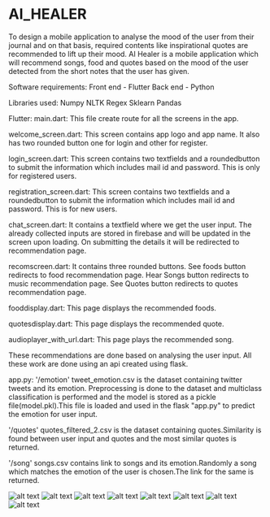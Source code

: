 # AI_HEALER
To design a mobile application to analyse the mood of the user from their journal and on that basis, required contents like inspirational quotes are recommended to lift up their mood.
AI Healer is a mobile application which will recommend songs, food and quotes based on the mood of the user detected from the short notes that the user has given. 

Software requirements:
Front end - Flutter
Back end - Python

Libraries used:
Numpy
NLTK
Regex
Sklearn
Pandas

Flutter:
main.dart:
This file create route for all the screens in the app.

welcome_screen.dart:
This screen contains app logo and app name.
It also has two rounded button one for login and other for register.

login_screen.dart:
This screen contains two textfields and a roundedbutton to submit the information which includes mail id and password.
This is only for registered users.

registration_screen.dart:
This screen contains two textfields and a roundedbutton to submit the information which includes mail id and password.
This is for new users.

chat_screen.dart:
It contains a textfield where we get the user input.
The already collected inputs are stored in firebase and will be updated in the screen upon loading.
On submitting the details it will be redirected to recommendation page.

recomscreen.dart:
It contains three rounded buttons.
See foods button redirects to food recommendation page.
Hear Songs button redirects to music recommendation page.
See Quotes button redirects to quotes recommendation page.

fooddisplay.dart:
This page displays the recommended foods.

quotesdisplay.dart:
This page displays the recommended quote.

audioplayer_with_url.dart:
This page plays the recommended song.

These recommendations are done based on analysing the user input.
All these work are done using an api created using flask.

app.py:
'/emotion'
tweet_emotion.csv is the dataset containing twitter tweets and its emotion.
Preprocessing is done to the dataset and multiclass classification is performed and the model is stored as a pickle file(model.pkl).This file is loaded and used in the flask "app.py" to predict the emotion for user input.

'/quotes'
quotes_filtered_2.csv is the dataset containing quotes.Similarity is found between user input and quotes and the most similar quotes is returned.

'/song'
songs.csv contains link to songs and its emotion.Randomly a song which matches the emotion of the user is chosen.The link for the same is returned.

![alt text](https://github.com/harinioo/AI_HEALER/blob/main/images/first.jpeg|width=100)
![alt text](https://github.com/harinioo/AI_HEALER/blob/main/images/second.jpeg?raw=true)
![alt text](https://github.com/harinioo/AI_HEALER/blob/main/images/third.jpeg?raw=true)
![alt text](https://github.com/harinioo/AI_HEALER/blob/main/images/four.jpeg?raw=true)
![alt text](https://github.com/harinioo/AI_HEALER/blob/main/images/five.jpeg?raw=true)
![alt text](https://github.com/harinioo/AI_HEALER/blob/main/images/six.jpeg?raw=true)
![alt text](https://github.com/harinioo/AI_HEALER/blob/main/images/seven.jpeg?raw=true)
![alt text](https://github.com/harinioo/AI_HEALER/blob/main/images/eight.jpeg?raw=true)



